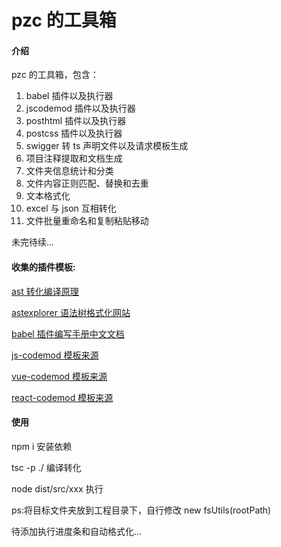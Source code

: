 # pzc 的工具箱

#### 介绍

pzc 的工具箱，包含：

1. babel 插件以及执行器
2. jscodemod 插件以及执行器
3. posthtml 插件以及执行器
4. postcss 插件以及执行器
5. swigger 转 ts 声明文件以及请求模板生成
6. 项目注释提取和文档生成
7. 文件夹信息统计和分类
8. 文件内容正则匹配、替换和去重
9. 文本格式化
10. excel 与 json 互相转化
11. 文件批量重命名和复制粘贴移动

未完待续...

#### 收集的插件模板:

[ast 转化编译原理](https://github.com/jamiebuilds/the-super-tiny-compiler.git)

[astexplorer 语法树格式化网站](https://astexplorer.net/)

[babel 插件编写手册中文文档](https://github.com/jamiebuilds/babel-handbook/blob/master/translations/zh-Hans/plugin-handbook)

[js-codemod 模板来源](https://github.com/cpojer/js-codemod.git)

[vue-codemod 模板来源](https://github.com/vuejs/vue-codemod.git)

[react-codemod 模板来源](https://github.com/reactjs/react-codemod.git)

#### 使用

npm i 安装依赖

tsc -p ./ 编译转化

node dist/src/xxx 执行

ps:将目标文件夹放到工程目录下，自行修改 new fsUtils(rootPath)

待添加执行进度条和自动格式化...
